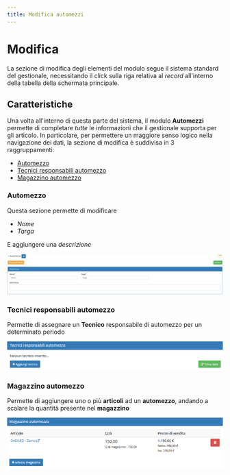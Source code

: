 ```yaml
---
title: Modifica automezzi
---
```


# Modifica

La sezione di modifica degli elementi del modulo segue il sistema standard del gestionale, necessitando il click sulla riga relativa al _record_ all'interno della tabella della schermata principale.

## Caratteristiche

Una volta all'interno di questa parte del sistema, il modulo **Automezzi** permette di completare _tutte_ le informazioni che il gestionale supporta per gli articolo. In particolare, per permettere un maggiore senso logico nella navigazione dei dati, la sezione di modifica è suddivisa in 3 raggruppamenti:

* [Automezzo](modificaautomezzi.md#automezzo)
* [Tecnici responsabili automezzo](modificaautomezzi.md#tecnici-responsabili-automezzo)
* [Magazzino automezzo](modificaautomezzi.md#magazzino-automezzo)

### Automezzo

Questa sezione permette di modificare

* _Nome_ 
* _Targa_ 

E aggiungere una _descrizione_

![Screenshot sezione automezzo](../../../.gitbook/assets/automezziautomezzi.PNG)

### Tecnici responsabili automezzo

Permette di assegnare un **Tecnico** responsabile di automezzo per un determinato periodo

![Screenshot sezione tecnici responsabili automezzo](../../../.gitbook/assets/tecniciautomezzi%20%281%29.PNG)

### Magazzino automezzo

Permette di aggiungere uno o più **articoli** ad un **automezzo**, andando a scalare la quantità presente nel **magazzino**

![Screenshot magazzino automezzo](../../../.gitbook/assets/magazzinoautomezzo.PNG)

